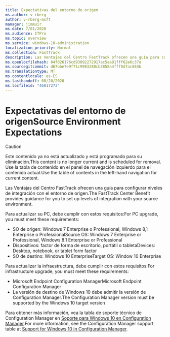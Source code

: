 ```yaml
---
title: Expectativas del entorno de origen
ms.author: v-rberg
author: v-rberg-msft
manager: jimmuir
ms.date: 7/01/2020
ms.audience: ITPro
ms.topic: overview
ms.service: windows-10-administration
localization_priority: Normal
ms.collection: FastTrack
description: Las Ventajas del Centro FastTrack ofrecen una guía para configurar niveles de integración con el entorno de origen para la implementación de Windows 10.
ms.openlocfilehash: 84f026176cd93892272917ac5aa91fff62e6c37a
ms.sourcegitcommit: d67bbe7e9f71c9983280cb3858a4fff0d7ac884b
ms.translationtype: MT
ms.contentlocale: es-ES
ms.lasthandoff: 08/20/2020
ms.locfileid: "46817273"
---
```

# <a name="source-environment-expectations"></a><span data-ttu-id="edf30-103">Expectativas del entorno de origen</span><span class="sxs-lookup"><span data-stu-id="edf30-103">Source Environment Expectations</span></span>

> [!CAUTION]
> <span data-ttu-id="edf30-104">Este contenido ya no está actualizado y está programado para su eliminación.</span><span class="sxs-lookup"><span data-stu-id="edf30-104">This content is no longer current and is scheduled for removal.</span></span> <span data-ttu-id="edf30-105">Use la tabla de contenido en el panel de navegación izquierdo para el contenido actual.</span><span class="sxs-lookup"><span data-stu-id="edf30-105">Use the table of contents in the left-hand navigation for current content.</span></span>

<span data-ttu-id="edf30-106">Las Ventajas del Centro FastTrack ofrecen una guía para configurar niveles de integración con el entorno de origen.</span><span class="sxs-lookup"><span data-stu-id="edf30-106">The FastTrack Center Benefit provides guidance for you to set up levels of integration with your source environment.</span></span>
  
<span data-ttu-id="edf30-107">Para actualizar su PC, debe cumplir con estos requisitos:</span><span class="sxs-lookup"><span data-stu-id="edf30-107">For PC upgrade, you must meet these requirements:</span></span>

- <span data-ttu-id="edf30-108">SO de origen: Windows 7 Enterprise o Professional, Windows 8,1 Enterprise o Professional</span><span class="sxs-lookup"><span data-stu-id="edf30-108">Source OS: Windows 7 Enterprise or Professional, Windows 8.1 Enterprise or Professional</span></span>
- <span data-ttu-id="edf30-109">Dispositivos: factor de forma de escritorio, portátil o tableta</span><span class="sxs-lookup"><span data-stu-id="edf30-109">Devices: Desktop, notebook, or tablet form factor</span></span>
- <span data-ttu-id="edf30-110">SO de destino: Windows 10 Enterprise</span><span class="sxs-lookup"><span data-stu-id="edf30-110">Target OS: Window 10 Enterprise</span></span>

<span data-ttu-id="edf30-111">Para actualizar la infraestructura, debe cumplir con estos requisitos:</span><span class="sxs-lookup"><span data-stu-id="edf30-111">For infrastructure upgrade, you must meet these requirements:</span></span>   

- <span data-ttu-id="edf30-112">Microsoft Endpoint Configuration Manager</span><span class="sxs-lookup"><span data-stu-id="edf30-112">Microsoft Endpoint Configuration Manager</span></span>  
- <span data-ttu-id="edf30-113">La versión de destino de Windows 10 debe admitir la versión de Configuration Manager.</span><span class="sxs-lookup"><span data-stu-id="edf30-113">The Configuration Manager version must be supported by the Windows 10 target version</span></span>

<span data-ttu-id="edf30-114">Para obtener más información, vea la tabla de soporte técnico de Configuration Manager en [Soporte para Windows 10 en Configuration Manager](https://docs.microsoft.com/sccm/core/plan-design/configs/support-for-windows-10).</span><span class="sxs-lookup"><span data-stu-id="edf30-114">For more information, see the Configuration Manager support table at [Support for Windows 10 in Configuration Manager](https://docs.microsoft.com/sccm/core/plan-design/configs/support-for-windows-10).</span></span>
  